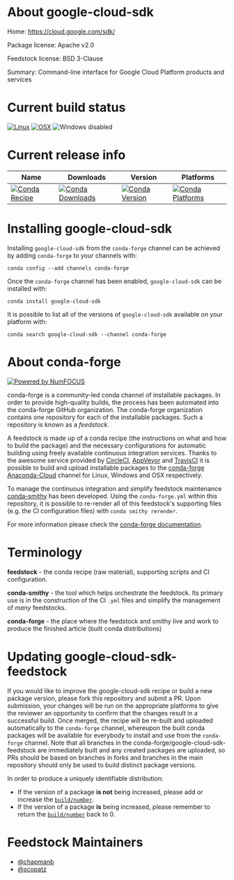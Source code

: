 <!--
# -*- mode: jinja -*-
-->

About google-cloud-sdk
======================

Home: https://cloud.google.com/sdk/

Package license: Apache v2.0

Feedstock license: BSD 3-Clause

Summary: Command-line interface for Google Cloud Platform products and services



Current build status
====================

[![Linux](https://img.shields.io/circleci/project/github/conda-forge/google-cloud-sdk-feedstock/master.svg?label=Linux)](https://circleci.com/gh/conda-forge/google-cloud-sdk-feedstock)
[![OSX](https://img.shields.io/travis/conda-forge/google-cloud-sdk-feedstock/master.svg?label=macOS)](https://travis-ci.org/conda-forge/google-cloud-sdk-feedstock)
![Windows disabled](https://img.shields.io/badge/Windows-disabled-lightgrey.svg)

Current release info
====================

| Name | Downloads | Version | Platforms |
| --- | --- | --- | --- |
| [![Conda Recipe](https://img.shields.io/badge/recipe-google--cloud--sdk-green.svg)](https://anaconda.org/conda-forge/google-cloud-sdk) | [![Conda Downloads](https://img.shields.io/conda/dn/conda-forge/google-cloud-sdk.svg)](https://anaconda.org/conda-forge/google-cloud-sdk) | [![Conda Version](https://img.shields.io/conda/vn/conda-forge/google-cloud-sdk.svg)](https://anaconda.org/conda-forge/google-cloud-sdk) | [![Conda Platforms](https://img.shields.io/conda/pn/conda-forge/google-cloud-sdk.svg)](https://anaconda.org/conda-forge/google-cloud-sdk) |

Installing google-cloud-sdk
===========================

Installing `google-cloud-sdk` from the `conda-forge` channel can be achieved by adding `conda-forge` to your channels with:

```
conda config --add channels conda-forge
```

Once the `conda-forge` channel has been enabled, `google-cloud-sdk` can be installed with:

```
conda install google-cloud-sdk
```

It is possible to list all of the versions of `google-cloud-sdk` available on your platform with:

```
conda search google-cloud-sdk --channel conda-forge
```


About conda-forge
=================

[![Powered by NumFOCUS](https://img.shields.io/badge/powered%20by-NumFOCUS-orange.svg?style=flat&colorA=E1523D&colorB=007D8A)](http://numfocus.org)

conda-forge is a community-led conda channel of installable packages.
In order to provide high-quality builds, the process has been automated into the
conda-forge GitHub organization. The conda-forge organization contains one repository
for each of the installable packages. Such a repository is known as a *feedstock*.

A feedstock is made up of a conda recipe (the instructions on what and how to build
the package) and the necessary configurations for automatic building using freely
available continuous integration services. Thanks to the awesome service provided by
[CircleCI](https://circleci.com/), [AppVeyor](https://www.appveyor.com/)
and [TravisCI](https://travis-ci.org/) it is possible to build and upload installable
packages to the [conda-forge](https://anaconda.org/conda-forge)
[Anaconda-Cloud](https://anaconda.org/) channel for Linux, Windows and OSX respectively.

To manage the continuous integration and simplify feedstock maintenance
[conda-smithy](https://github.com/conda-forge/conda-smithy) has been developed.
Using the ``conda-forge.yml`` within this repository, it is possible to re-render all of
this feedstock's supporting files (e.g. the CI configuration files) with ``conda smithy rerender``.

For more information please check the [conda-forge documentation](https://conda-forge.org/docs/).

Terminology
===========

**feedstock** - the conda recipe (raw material), supporting scripts and CI configuration.

**conda-smithy** - the tool which helps orchestrate the feedstock.
                   Its primary use is in the construction of the CI ``.yml`` files
                   and simplify the management of *many* feedstocks.

**conda-forge** - the place where the feedstock and smithy live and work to
                  produce the finished article (built conda distributions)


Updating google-cloud-sdk-feedstock
===================================

If you would like to improve the google-cloud-sdk recipe or build a new
package version, please fork this repository and submit a PR. Upon submission,
your changes will be run on the appropriate platforms to give the reviewer an
opportunity to confirm that the changes result in a successful build. Once
merged, the recipe will be re-built and uploaded automatically to the
`conda-forge` channel, whereupon the built conda packages will be available for
everybody to install and use from the `conda-forge` channel.
Note that all branches in the conda-forge/google-cloud-sdk-feedstock are
immediately built and any created packages are uploaded, so PRs should be based
on branches in forks and branches in the main repository should only be used to
build distinct package versions.

In order to produce a uniquely identifiable distribution:
 * If the version of a package **is not** being increased, please add or increase
   the [``build/number``](https://conda.io/docs/user-guide/tasks/build-packages/define-metadata.html#build-number-and-string).
 * If the version of a package **is** being increased, please remember to return
   the [``build/number``](https://conda.io/docs/user-guide/tasks/build-packages/define-metadata.html#build-number-and-string)
   back to 0.

Feedstock Maintainers
=====================

* [@chapmanb](https://github.com/chapmanb/)
* [@scopatz](https://github.com/scopatz/)

